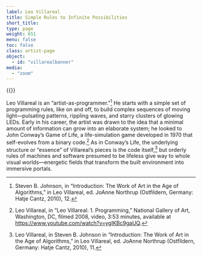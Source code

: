 ```yaml
---
label: Leo Villareal
title: Simple Rules to Infinite Possibilities
short_title:
type: page
weight: 651
menu: false
toc: false
class: artist-page
object:
  - id: "villarealbanner"
media:
  - "zoom"
---
```


{{<q-figure id="villarealbanner" >}}

Leo Villareal is an “artist-as-programmer.”[^1] He starts with a simple set of programming rules, like on and off, to build complex sequences of moving light—pulsating patterns, rippling waves, and starry clusters of glowing LEDs. Early in his career, the artist was drawn to the idea that a minimal amount of information can grow into an elaborate system; he looked to John Conway’s Game of Life, a life-simulation game developed in 1970 that self-evolves from a binary code.[^2] As in Conway’s Life, the underlying structure or “essence” of Villareal’s pieces is the code itself,[^3] but orderly rules of machines and software presumed to be lifeless give way to whole visual worlds—energetic fields that transform the built environment into immersive portals.

[^1]: Steven B. Johnson, in “Introduction: The Work of Art in the Age of Algorithms,” in Leo Villareal, ed. JoAnne Northrup (Ostfildern, Germany: Hatje Cantz, 2010), 12.

[^2]: Leo Villareal, in “Leo Villareal: 1. Programming,” National Gallery of Art, Washington, DC, filmed 2008, video, 3:53 minutes, available at https://www.youtube.com/watch?v=ygIKBc9gaUQ.

[^3]: Leo Villareal, in Steven B. Johnson in “Introduction: The Work of Art in the Age of Algorithms,” in Leo Villareal, ed. JoAnne Northrup (Ostfildern, Germany: Hatje Cantz, 2010), 11.
